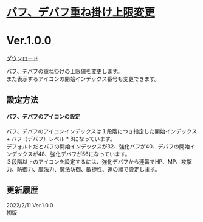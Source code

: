 # [バフ、デバフ重ね掛け上限変更](https://raw.githubusercontent.com/nuun888/MZ/master/NUUN_BuffMaxLevel.js)
# Ver.1.0.0
[ダウンロード](https://raw.githubusercontent.com/nuun888/MZ/master/NUUN_BuffMaxLevel.js)

バフ、デバフの重ね掛けの上限値を変更します。  
また表示するアイコンの開始インデックス番号も変更できます。

## 設定方法
#### バフ、デバフのアイコンの設定
バフ、デバフのアイコンインデックスは１段階につき指定した開始インデックス + バフ（デバフ）レベル * 8になっています。  
デフォルトだとバフの開始インデックスが32、強化バフが40、デバフの開始インデックスが48、強化デバフが56になっています。  
３段階以上のアイコンを設定するには、強化デバフから連番でHP、MP、攻撃力、防御力、魔法力、魔法防御、敏捷性、運の順で設定します。 

## 更新履歴
2022/2/11 Ver.1.0.0  
初版  

